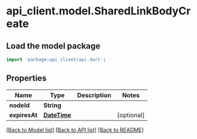 # api_client.model.SharedLinkBodyCreate

## Load the model package
```dart
import 'package:api_client/api.dart';
```

## Properties
Name | Type | Description | Notes
------------ | ------------- | ------------- | -------------
**nodeId** | **String** |  | 
**expiresAt** | [**DateTime**](DateTime.md) |  | [optional] 

[[Back to Model list]](../README.md#documentation-for-models) [[Back to API list]](../README.md#documentation-for-api-endpoints) [[Back to README]](../README.md)


